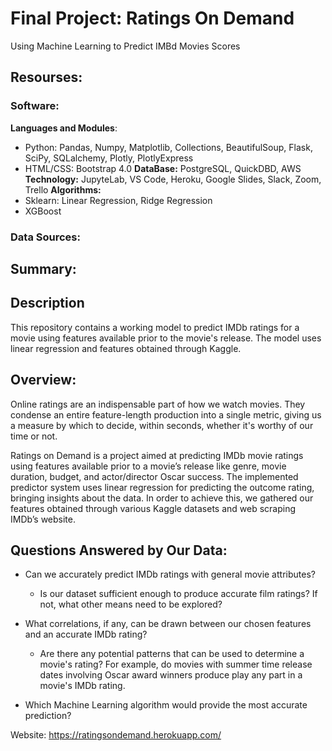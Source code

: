 # **Final Project:** Ratings On Demand
Using Machine Learning to Predict IMBd Movies Scores

## Resourses:

### **Software:** 
**Languages and Modules**:
 - Python: Pandas, Numpy, Matplotlib, Collections, BeautifulSoup, Flask, SciPy, SQLalchemy, Plotly, PlotlyExpress
 - HTML/CSS: Bootstrap 4.0
**DataBase:** PostgreSQL, QuickDBD, AWS
**Technology:** JupyteLab, VS Code, Heroku, Google Slides, Slack, Zoom, Trello
**Algorithms:** 
 - Sklearn: Linear Regression, Ridge Regression
 - XGBoost

### **Data Sources:**



## Summary:

## Description
This repository contains a working model to predict IMDb ratings for a movie using features available prior to the movie's release. The model uses linear regression and features obtained through Kaggle.

## Overview:
Online ratings are an indispensable part of how we watch movies. They condense an entire feature-length production into a single metric, giving us a measure by which to decide, within seconds, whether it's worthy of our time or not.

Ratings on Demand is a project aimed at predicting IMDb movie ratings using features available prior to a movie’s release like genre, movie duration, budget, and actor/director Oscar success. The implemented predictor system uses linear regression for predicting the outcome rating, bringing insights about the data. In order to achieve this, we gathered our features obtained through various Kaggle datasets and web scraping IMDb’s website.

## Questions Answered by Our Data:

* Can we accurately predict IMDb ratings with general movie attributes?

  * Is our dataset sufficient enough to produce accurate film ratings? If not, what other means need to be explored?

* What correlations, if any, can be drawn between our chosen features and an accurate IMDb rating?
  
  * Are there any potential patterns that can be used to determine a movie's rating? For example, do movies with summer time release dates involving Oscar award winners produce play any part in a movie's IMDb rating. 

* Which Machine Learning algorithm would provide the most accurate prediction?


Website: https://ratingsondemand.herokuapp.com/
